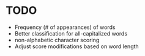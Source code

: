 TODO
====

* Frequency (# of appearances) of words
* Better classification for all-capitalized words
* non-alphabetic character scoring
* Adjust score modifications based on word length
